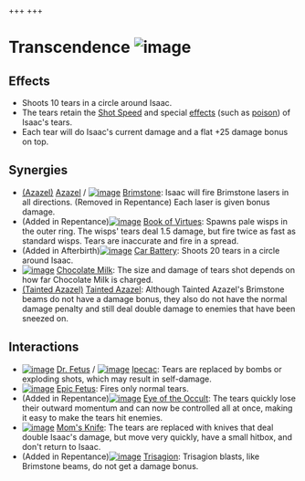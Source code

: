 +++
+++

 # Transcendence ![image](/image/Transcendence.png) 


Effects
---------


* Shoots 10 tears in a circle around Isaac.
* The tears retain the [Shot Speed](/wiki/Shot_Speed "Shot Speed") and special [effects](/wiki/Effects "Effects") (such as [poison](/wiki/Effects#Poison "Effects")) of Isaac's tears.
* Each tear will do Isaac's current damage and a flat +25 damage bonus on top.


Synergies
-----------


* [(Azazel)](/wiki/Azazel "Azazel") [Azazel](/wiki/Azazel "Azazel") / [![image](/image/Brimstone.png)](/wiki/Brimstone "Brimstone") [Brimstone](/wiki/Brimstone "Brimstone"): Isaac will fire Brimstone lasers in all directions. (Removed in Repentance) Each laser is given bonus damage.
* (Added in Repentance)[![image](/image/Book_of_Virtues.png)](/wiki/Book_of_Virtues "Book of Virtues") [Book of Virtues](/wiki/Book_of_Virtues "Book of Virtues"): Spawns pale wisps in the outer ring. The wisps' tears deal 1.5 damage, but fire twice as fast as standard wisps. Tears are inaccurate and fire in a spread.
* (Added in Afterbirth)[![image](/image/Car_Battery.png)](/wiki/Car_Battery "Car Battery") [Car Battery](/wiki/Car_Battery "Car Battery"): Shoots 20 tears in a circle around Isaac.
* [![image](/image/Chocolate_Milk.png)](/wiki/Chocolate_Milk "Chocolate Milk") [Chocolate Milk](/wiki/Chocolate_Milk "Chocolate Milk"): The size and damage of tears shot depends on how far Chocolate Milk is charged.
* [(Tainted Azazel)](/wiki/Tainted_Azazel "Tainted Azazel") [Tainted Azazel](/wiki/Tainted_Azazel "Tainted Azazel"): Although Tainted Azazel's Brimstone beams do not have a damage bonus, they also do not have the normal damage penalty and still deal double damage to enemies that have been sneezed on.


Interactions
--------------


* [![image](/image/Dr._Fetus.png)](/wiki/Dr._Fetus "Dr. Fetus") [Dr. Fetus](/wiki/Dr._Fetus "Dr. Fetus") / [![image](/image/Ipecac.png)](/wiki/Ipecac "Ipecac") [Ipecac](/wiki/Ipecac "Ipecac"): Tears are replaced by bombs or exploding shots, which may result in self-damage.
* [![image](/image/Epic_Fetus.png)](/wiki/Epic_Fetus "Epic Fetus") [Epic Fetus](/wiki/Epic_Fetus "Epic Fetus"): Fires only normal tears.
* (Added in Repentance)[![image](/image/Eye_of_the_Occult.png)](/wiki/Eye_of_the_Occult "Eye of the Occult") [Eye of the Occult](/wiki/Eye_of_the_Occult "Eye of the Occult"): The tears quickly lose their outward momentum and can now be controlled all at once, making it easy to make the tears hit enemies.
* [![image](/image/Mom%27s_Knife.png)](/wiki/Mom%27s_Knife "Mom's Knife") [Mom's Knife](/wiki/Mom%27s_Knife "Mom's Knife"): The tears are replaced with knives that deal double Isaac's damage, but move very quickly, have a small hitbox, and don't return to Isaac.
* (Added in Repentance)[![image](/image/Trisagion.png)](/wiki/Trisagion "Trisagion") [Trisagion](/wiki/Trisagion "Trisagion"): Trisagion blasts, like Brimstone beams, do not get a damage bonus.


